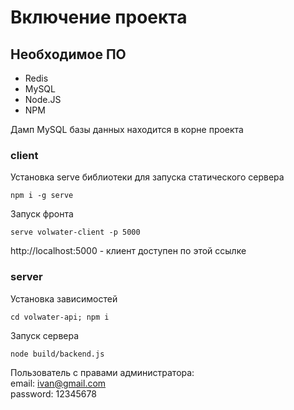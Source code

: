 # Включение проекта

## Необходимое ПО
- Redis
- MySQL
- Node.JS
- NPM  

Дамп MySQL базы данных находится в корне проекта

### client
Установка serve библиотеки для запуска статического сервера
```
npm i -g serve
```
Запуск фронта
```
serve volwater-client -p 5000
```
http://localhost:5000 - клиент доступен по этой ссылке
### server
Установка зависимостей
```
cd volwater-api; npm i
```
Запуск сервера
```
node build/backend.js
```

Пользователь с правами администратора:  
email: ivan@gmail.com  
password: 12345678  
